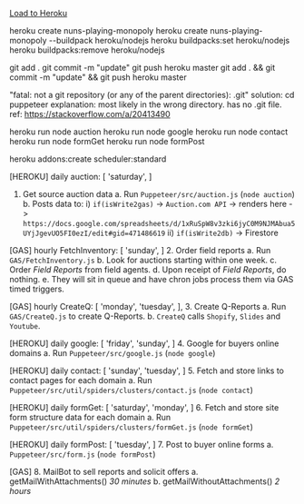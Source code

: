 [Load to Heroku](https://dashboard.heroku.com/apps/nuns-playing-monopoly/deploy/heroku-git)
  <!-- creat app -->
  heroku create nuns-playing-monopoly
    heroku create nuns-playing-monopoly --buildpack heroku/nodejs
  heroku buildpacks:set heroku/nodejs
    heroku buildpacks:remove heroku/nodejs
  <!-- deploy app -->
  git add .
  git commit -m "update"
  git push heroku master
  git add . && git commit -m "update" && git push heroku master
  <!-- error notes -->
  "fatal: not a git repository (or any of the parent directories): .git"
  solution: cd puppeteer
  explanation: most likely in the wrong directory. has no .git file.
  ref: https://stackoverflow.com/a/20413490
  <!-- test tasks -->
  heroku run node auction
  heroku run node google
  heroku run node contact
  heroku run node formGet
  heroku run node formPost
  <!-- schedule tasks -->
  <!-- https://devcenter.heroku.com/articles/scheduler -->
  heroku addons:create scheduler:standard

[HEROKU] daily
auction: [ 'saturday', ]
1. Get source auction data
   a. Run `Puppeteer/src/auction.js` (`node auction`)
   b. Posts data to:
      i) `if(isWrite2gas)` -> `Auction.com API` -> renders here ->
      `https://docs.google.com/spreadsheets/d/1xRuSpW8v3zki6jyC0M9NJMAbua5UYjJgevUO5FI0ezI/edit#gid=471486619`
      ii) `if(isWrite2db)` -> Firestore

[GAS] hourly
FetchInventory: [ 'sunday', ]
2. Order field reports
   a. Run `GAS/FetchInventory.js`
   b. Look for auctions starting within one week.
   c. Order *Field Reports* from field agents.
   d. Upon receipt of *Field Reports*, do nothing.
   e. They will sit in queue and have chron jobs process them via GAS timed triggers.

[GAS] hourly
CreateQ: [ 'monday', 'tuesday', ],
3. Create Q-Reports
   a. Run `GAS/CreateQ.js` to create Q-Reports.
   b. `CreateQ` calls `Shopify`, `Slides` and `Youtube`.

[HEROKU] daily
google: [ 'friday', 'sunday', ]
4. Google for buyers online domains
   a. Run `Puppeteer/src/google.js` (`node google`)

[HEROKU] daily
contact: [ 'sunday', 'tuesday', ]
5. Fetch and store links to contact pages for each domain
   a. Run `Puppeteer/src/util/spiders/clusters/contact.js` (`node contact`)

[HEROKU] daily
formGet: [ 'saturday', 'monday', ]
6. Fetch and store site form structure data for each domain
   a. Run `Puppeteer/src/util/spiders/clusters/formGet.js` (`node formGet`)

[HEROKU] daily
formPost: [ 'tuesday', ]
7. Post to buyer online forms
   a. `Puppeteer/src/form.js`  (`node formPost`)

[GAS]
8. MailBot to sell reports and solicit offers
   a. getMailWithAttachments() *30 minutes*
   b. getMailWithoutAttachments() *2 hours*
